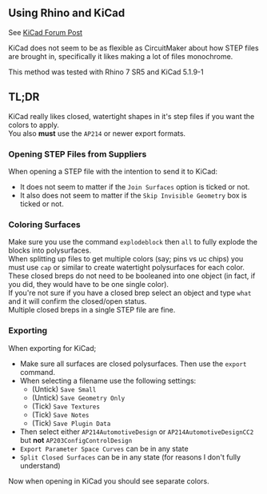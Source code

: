 ## Using Rhino and KiCad

See [KiCad Forum Post](https://forum.kicad.info/t/kicad-latest-nightly-doesnt-recognize-colors-of-step-file/4703) 

KiCad does not seem to be as flexible as CircuitMaker about how STEP files are brought in, specifically it likes making a lot of files monochrome. 

This method was tested with Rhino 7 SR5 and KiCad 5.1.9-1


## TL;DR
KiCad really likes closed, watertight shapes in it's step files if you want the colors to apply.  
You also **must** use the `AP214` or newer export formats.

### Opening STEP Files from Suppliers
When opening a STEP file with the intention to send it to KiCad:
- It does not seem to matter if the `Join Surfaces` option is ticked or not.  
- It also does not seem to matter if the `Skip Invisible Geometry` box is ticked or not.  

### Coloring Surfaces
Make sure you use the command `explodeblock` then `all` to fully explode the blocks into polysurfaces.  
When splitting up files to get multiple colors (say; pins vs uc chips) you must use `cap` or similar to create watertight polysurfaces for each color. These closed breps do not need to be booleaned into one object (in fact, if you did, they would have to be one single color).  
If you're not sure if you have a closed brep select an object and type `what` and it will confirm the closed/open status.  
Multiple closed breps in a single STEP file are fine.  

### Exporting
When exporting for KiCad;
- Make sure all surfaces are closed polysurfaces. Then use the `export` command.  
- When selecting a filename use the following settings:
  - (Untick) `Save Small`
  - (Untick) `Save Geometry Only`
  - (Tick) `Save Textures`
  - (Tick) `Save Notes`
  - (Tick) `Save Plugin Data`
- Then select either `AP214AutomotiveDesign` or `AP214AutomotiveDesignCC2` but **not** `AP203ConfigControlDesign`
- `Export Parameter Space Curves` can be in any state
- `Split Closed Surfaces` can be in any state (for reasons I don't fully understand)

Now when opening in KiCad you should see separate colors.


